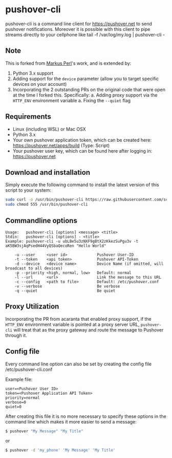 pushover-cli
==========

pushover-cli is a command line client for https://pushover.net to send pushover notifications.
Moreover it is possible with this client to pipe streams directly to your cellphone like tail -f /var/log/my.log | pushover-cli -

Note
----

This is forked from [Markus Perl](https://github.com/markus-perl/pushover-cli)'s work, and is extended by:

1. Python 3.x support
1. Adding support for the `device` parameter (allow you to target specific devices on your account)
1. Incorporating the 2 outstanding PRs on the original code that were open at the time I forked this.  Specifically:
   a. Adding proxy support via the `HTTP_ENV` environment variable
   a. Fixing the `--quiet` flag

Requirements
------------
* Linux (including WSL) or Mac OSX
* Python 3.x
* Your own pushover application token, which can be created here: https://pushover.net/apps/build (Type: Script)
* Your pushover user key, which can be found here after logging in: https://pushover.net


Download and installation
-------------------------

Simply execute the following command to install the latest version of this script to your system:

```sh
sudo curl -o /usr/bin/pushover-cli https://raw.githubusercontent.com/scottjwalter/pushover-cli/master/pushover-cli 
sudo chmod 555 /usr/bin/pushover-cli
```    

Commandline options
-------------------

```
Usage:   pushover-cli [options] <message> <title>
Stdin:   pushover-cli [options] - <title>
Example: pushover-cli -u ubLBe5u3zNXF9gBtX2zKkezSuPgu3v -t aK5BW3sjAqPsedH44VyQSbaQecoRen "Hello World"

    -u --user     <user id>             Pushover User-ID
    -t --token    <api token>           Pushover API-Token
    -d --device   <device name>         Device Name (if omitted, will broadcast to all devices)
    -p --priority <high, normal, low>   Default: normal
    -l --url      <url>                 Link the message to this URL
    -c --config   <path to file>        Default: /etc/pushover.conf
    -v --verbose                        Be verbose
    -q --quiet                          Be quiet
```

Proxy Utilization
-------------------

Incorporating the PR from acaranta that enabled proxy support, if the `HTTP_ENV` environment variable is 
pointed at a proxy server URL, `pushover-cli` will treat that as the proxy gateway and route the message
to Pushover through it.


Config file
-------------------

Every command line option can also be set by creating the config file /etc/pushover-cli.conf

Example file:

```
user=<Pushover User ID>
token=<Pushover Application API Token>
priority=normal
verbose=0
quiet=0
```

After creating this file it is no more necessary to specify these options in the command line which makes it more easier to send a message:
```sh
$ pushover "My Message" "My Title"
```

or

```sh
$ pushover -d 'my_phone' 'My Message' 'My Title'
```
